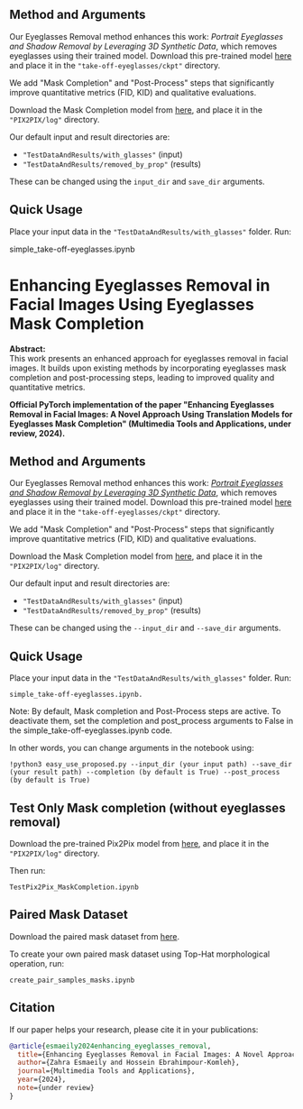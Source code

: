 ## Method and Arguments
Our Eyeglasses Removal method enhances this work: *Portrait Eyeglasses and Shadow Removal by Leveraging 3D Synthetic Data*, which removes eyeglasses using their trained model. Download this pre-trained model [here](#) and place it in the `"take-off-eyeglasses/ckpt"` directory.

We add "Mask Completion" and "Post-Process" steps that significantly improve quantitative metrics (FID, KID) and qualitative evaluations.

Download the Mask Completion model from [here](#), and place it in the `"PIX2PIX/log"` directory.

Our default input and result directories are:

- `"TestDataAndResults/with_glasses"` (input)
- `"TestDataAndResults/removed_by_prop"` (results)

These can be changed using the `input_dir` and `save_dir` arguments.

## Quick Usage
Place your input data in the `"TestDataAndResults/with_glasses"` folder. Run:


simple_take-off-eyeglasses.ipynb


# Enhancing Eyeglasses Removal in Facial Images Using Eyeglasses Mask Completion

**Abstract:**  
This work presents an enhanced approach for eyeglasses removal in facial images. It builds upon existing methods by incorporating eyeglasses mask completion and post-processing steps, leading to improved quality and quantitative metrics.

**Official PyTorch implementation of the paper "Enhancing Eyeglasses Removal in Facial Images: A Novel Approach Using Translation Models for Eyeglasses Mask Completion" (Multimedia Tools and Applications, under review, 2024).**

## Method and Arguments
Our Eyeglasses Removal method enhances this work: [*Portrait Eyeglasses and Shadow Removal by Leveraging 3D Synthetic Data*](https://github.com/StoryMY/take-off-eyeglasses), which removes eyeglasses using their trained model. 
Download this pre-trained model [here](https://drive.google.com/file/d/1Ea8Swdajz2J5VOkaXIw_-pVJk9EWYrpx/view?usp=sharing) and place it in the `"take-off-eyeglasses/ckpt"` directory.

We add "Mask Completion" and "Post-Process" steps that significantly improve quantitative metrics (FID, KID) and qualitative evaluations.

Download the Mask Completion model from [here](https://drive.google.com/file/d/1U-hanxKcG-chfUzxQV3G_Q7IBbNlHga3/view?usp=sharing), and place it in the `"PIX2PIX/log"` directory.

Our default input and result directories are:

- `"TestDataAndResults/with_glasses"` (input)
- `"TestDataAndResults/removed_by_prop"` (results)

These can be changed using the `--input_dir` and `--save_dir` arguments.

## Quick Usage
Place your input data in the `"TestDataAndResults/with_glasses"` folder. Run:

	simple_take-off-eyeglasses.ipynb.

Note: By default, Mask completion and Post-Process steps are active. To deactivate them, set the completion and post_process arguments to False in the simple_take-off-eyeglasses.ipynb code.

In other words, you can change arguments in the notebook using:

	!python3 easy_use_proposed.py --input_dir (your input path) --save_dir (your result path) --completion (by default is True) --post_process (by default is True)

## Test Only Mask completion (without eyeglasses removal)
Download the pre-trained Pix2Pix model from [here](https://drive.google.com/file/d/1U-hanxKcG-chfUzxQV3G_Q7IBbNlHga3/view?usp=sharing), and place it in the `"PIX2PIX/log"` directory.
 
Then run:    
 	
	TestPix2Pix_MaskCompletion.ipynb
 
## Paired Mask Dataset

Download the paired mask dataset from [here](https://drive.google.com/drive/folders/1s3Vp-bpsMvo7DoY8f_yze_YBgMjeIZQI?usp=sharing).

To create your own paired mask dataset using Top-Hat morphological operation, run:   

	create_pair_samples_masks.ipynb

## Citation

If our paper helps your research, please cite it in your publications:
```bibtex
@article{esmaeily2024enhancing_eyeglasses_removal,
  title={Enhancing Eyeglasses Removal in Facial Images: A Novel Approach Using Translation Models for Eyeglasses Mask Completion},
  author={Zahra Esmaeily and Hossein Ebrahimpour-Komleh},
  journal={Multimedia Tools and Applications},
  year={2024},
  note={under review}
}


